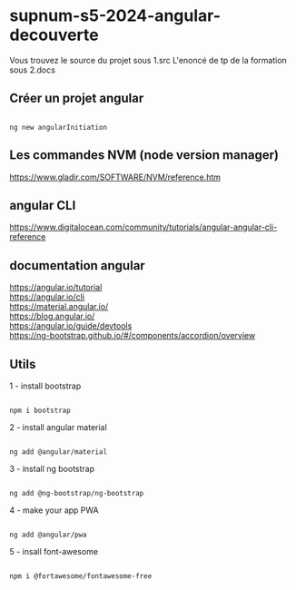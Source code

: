 # supnum-s5-2024-angular-decouverte

Vous trouvez le source du projet sous 1.src
L'enoncé de tp de la formation sous 2.docs

## Créer un projet angular 
```

ng new angularInitiation
```

## Les commandes NVM (node version manager)
https://www.gladir.com/SOFTWARE/NVM/reference.htm 

## angular CLI
https://www.digitalocean.com/community/tutorials/angular-angular-cli-reference 

## documentation angular
https://angular.io/tutorial <br/>
https://angular.io/cli <br/>
https://material.angular.io/ <br/>
https://blog.angular.io/ <br/>
https://angular.io/guide/devtools <br/>
https://ng-bootstrap.github.io/#/components/accordion/overview <br/>

## Utils
1 - install bootstrap <br/>
```

npm i bootstrap 
```
2 - install angular material <br/>
```

ng add @angular/material
```
3 - install ng bootstrap<br/>
```

ng add @ng-bootstrap/ng-bootstrap
```
4 - make your app PWA<br/>
```

ng add @angular/pwa
```
5 - insall font-awesome<br/>
```

npm i @fortawesome/fontawesome-free 
```
 
